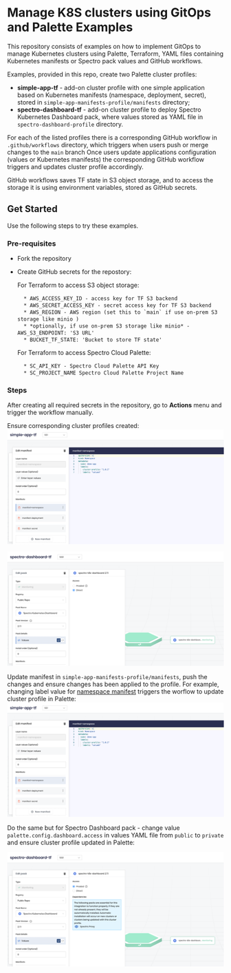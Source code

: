 # Manage K8S clusters using GitOps and Palette Examples

This repository consists of examples on how to implement GitOps to manage Kubernetes clusters using Palette, Terraform, YAML files containing Kubernetes manifests or Spectro pack values and GitHub workflows. 

Examples, provided in this repo, create two Palette cluster profiles:
* **simple-app-tf** - add-on cluster profile with one simple application based on Kubernetes manifests (namespace, deployment, secret), stored in `simple-app-manifests-profile/manifests` directory;
* **spectro-dashboard-tf** - add-on cluster profile to deploy Spectro Kubernetes Dashboard pack, where values stored as YAML file in `spectro-dashboard-profile` directory.

For each of the listed profiles there is a corresponding GitHub workflow in `.github/workflows` directory, which triggers when users push or merge changes to the `main` branch
Once users update applications configuration (values or Kubernetes manifests) the corresponding GitHub workflow triggers and updates cluster profile accordingly.

GitHub workflows saves TF state in S3 object storage, and to access the storage it is using environment variables, stored as GitHub secrets.

## Get Started

Use the following steps to try these examples.

### Pre-requisites

* Fork the repository
* Create GitHub secrets for the repostory:

    For Terraform to access S3 object storage:

        * AWS_ACCESS_KEY_ID - access key for TF S3 backend
        * AWS_SECRET_ACCESS_KEY - secret access key for TF S3 backend
        * AWS_REGION - AWS region (set this to `main` if use on-prem S3 storage like minio )
        * *optionally, if use on-prem S3 storage like minio* - AWS_S3_ENDPOINT: 'S3 URL'
        * BUCKET_TF_STATE: 'Bucket to store TF state'

    For Terraform to access Spectro Cloud Palette:

        * SC_API_KEY - Spectro Cloud Palette API Key
        * SC_PROJECT_NAME Spectro Cloud Palette Project Name

### Steps

After creating all required secrets in the repository, go to **Actions** menu and trigger the workflow manually. 

Ensure corresponding cluster profiles created:
![alt text](pictures/simple-app-tf-01.png)

![alt text](pictures/spectro-dashboard-tf-01.png)


Update manifest in `simple-app-manifests-profile/manifests`, push the changes and ensure changes has been applied to the profile. For example, changing label value for [namespace manifest](simple-app-manifests-profile/manifests/namespace.yaml) triggers the worflow to update cluster profile in Palette:
![alt text](pictures/simple-app-tf-02.png)


Do the same but for Spectro Dashboard pack - change value `palette.config.dashboard.access` in values YAML file from `public` to `private` and ensure cluster profile updated in Palette:

![alt text](pictures/spectro-dashboard-tf-02.png)




